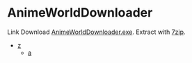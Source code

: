 # AnimeWorldDownloader
Link Download [AnimeWorldDownloader.exe](https://puu.sh/D1VgY/c9003a87f0.7z).
Extract with [7zip](https://www.7-zip.org/).

- [z](#z)
  - [a](#a)
